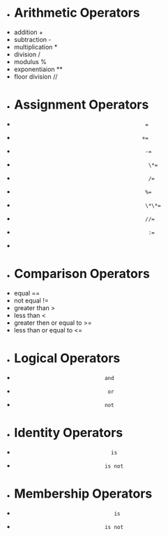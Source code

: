 - # Arithmetic Operators
- addition                                +
- subtraction                            -
- multiplication                        \*
- division                                  /
- modulus                                %
- exponentiaion                       \**
- floor division                          //
- # Assignment Operators
-                                               =
-                                              +=
-                                               -=
-                                                \*=
-                                                /=
-                                               %=
-                                               \*\*=
-                                               //=
-                                                :=
- 
- # Comparison Operators
- equal                                         ==
- not equal                                   !=
- greater than                               >
- less than                                     <
- greater then or equal to             >=
- less than or equal to                   <=
- # Logical Operators
-                                  and
-                                   or
-                                  not
- # Identity Operators
-                                    is
-                                  is not
- # Membership Operators
-                                     is
-                                  is not

